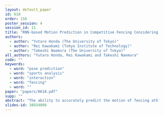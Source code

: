 ```yaml
---
layout: default_paper
id: 618
order: 156
poster_session: 4
session_id: 11
title: "RNN-based Motion Prediction in Competitive Fencing Considering Interaction between Players"
authors:
  - author: "Yutaro Honda (The University of Tokyo)"
  - author: "Rei Kawakami (Tokyo Institute of Technology)"
  - author: "Takeshi Naemura (The University of Tokyo)"
all_authors: "Yutaro Honda, Rei Kawakami and Takeshi Naemura"
code: ""
keywords:
  - word: "pose prediction"
  - word: "sports analysis"
  - word: "interaction"
  - word: "fencing"
  - word: ""
paper: "papers/0618.pdf"
supp: ""
abstract: "The ability to accurately predict the motion of fencing athletes will help to improve the competition techniques of the players and the viewing experience of the audience. Most human-motion prediction methods only consider a single person, but in fencing, the movement of the opponent greatly affects the future movements of the player. In this paper, we propose a motion prediction model that takes into account the interaction between the two players in the game by connecting the recurrent neural networks to each other. In experiments, our model improved the accuracy of predicting movements in response to the opposing player, such as retreating to avoid the opponent's thrusts."
slides-id: 38934006
---
```

